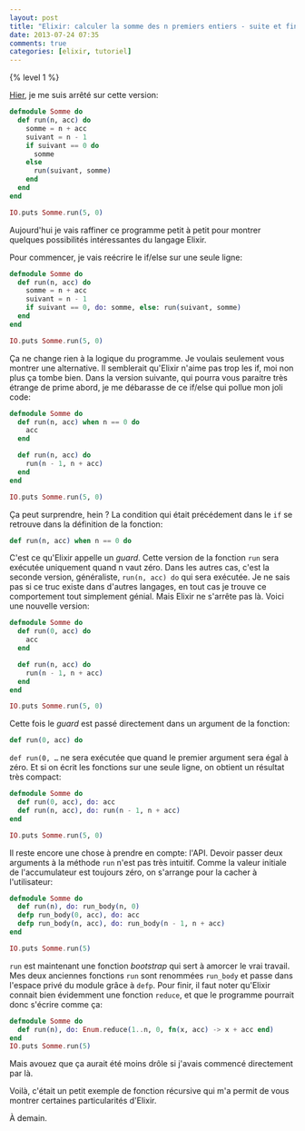 ```yaml
---
layout: post
title: "Elixir: calculer la somme des n premiers entiers - suite et fin"
date: 2013-07-24 07:35
comments: true
categories: [elixir, tutoriel]
---
```


{% level 1 %}

[Hier](http://lkdjiin.github.io/blog/2013/07/23/elixir-calculer-la-somme-des-n-premiers-entiers/),
je me suis arrêté sur cette version:

``` elixir somme.exs version 1
defmodule Somme do
  def run(n, acc) do
    somme = n + acc
    suivant = n - 1
    if suivant == 0 do
      somme
    else
      run(suivant, somme)
    end
  end
end

IO.puts Somme.run(5, 0)
```

Aujourd'hui je vais raffiner ce programme petit à petit pour montrer
quelques possibilités intéressantes du langage Elixir.

<!-- more -->

Pour commencer, je vais reécrire le if/else sur une seule ligne:

``` elixir somme.exs version 2
defmodule Somme do
  def run(n, acc) do
    somme = n + acc
    suivant = n - 1
    if suivant == 0, do: somme, else: run(suivant, somme)
  end
end

IO.puts Somme.run(5, 0)
```

Ça ne change rien à la logique du programme. Je voulais seulement vous montrer
une alternative. Il semblerait qu'Elixir n'aime pas trop les if, moi non plus
ça tombe bien. Dans la version suivante, qui pourra vous paraitre très étrange
de prime abord, je me débarasse de ce if/else qui pollue mon joli code:

``` elixir somme.exs version 3
defmodule Somme do
  def run(n, acc) when n == 0 do
    acc
  end

  def run(n, acc) do
    run(n - 1, n + acc)
  end
end

IO.puts Somme.run(5, 0)
```

Ça peut surprendre, hein ? La condition qui était précédement dans le `if` se
retrouve dans la définition de la fonction:

``` elixir
def run(n, acc) when n == 0 do
```

C'est ce qu'Elixir appelle un *guard*. Cette version de la fonction `run` sera
exécutée uniquement quand n vaut zéro. Dans les autres cas, c'est la seconde
version, généraliste, `run(n, acc) do` qui sera exécutée. Je ne sais pas si ce
truc existe dans d'autres langages, en tout cas je trouve ce comportement tout
simplement génial. Mais Elixir ne s'arrête pas là. Voici une nouvelle version:

``` elixir somme.exs version 4
defmodule Somme do
  def run(0, acc) do
    acc
  end

  def run(n, acc) do
    run(n - 1, n + acc)
  end
end

IO.puts Somme.run(5, 0)
```

Cette fois le *guard* est passé directement dans un argument de la fonction:

``` elixir
def run(0, acc) do
```

`def run(0, …` ne sera exécutée que quand le premier argument sera égal à zéro.
Et si on écrit les fonctions sur une seule ligne, on obtient un résultat très
compact:

``` elixir somme.exs version 5
defmodule Somme do
  def run(0, acc), do: acc
  def run(n, acc), do: run(n - 1, n + acc)
end

IO.puts Somme.run(5, 0)
```

Il reste encore une chose à prendre en compte: l'API. Devoir passer deux
arguments à la méthode `run` n'est pas très intuitif. Comme la valeur initiale
de l'accumulateur est toujours zéro, on s'arrange pour la cacher à
l'utilisateur:

``` elixir somme.exs version 6
defmodule Somme do
  def run(n), do: run_body(n, 0)
  defp run_body(0, acc), do: acc
  defp run_body(n, acc), do: run_body(n - 1, n + acc)
end

IO.puts Somme.run(5)
```

`run` est maintenant une fonction *bootstrap* qui sert à amorcer le vrai
travail. Mes deux anciennes fonctions `run` sont renommées `run_body` et
passe dans l'espace privé du module grâce à `defp`.
Pour finir, il faut noter qu'Elixir connait bien évidemment une
fonction `reduce`, et que le programme pourrait donc s'écrire comme ça:

``` elixir somme.exs version 7
defmodule Somme do
  def run(n), do: Enum.reduce(1..n, 0, fn(x, acc) -> x + acc end)
end
IO.puts Somme.run(5)
```

Mais avouez que ça aurait été moins drôle si j'avais commencé directement
par là.

Voilà, c'était un petit exemple de fonction récursive qui m'a permit de vous
montrer certaines particularités d'Elixir.

À demain.
